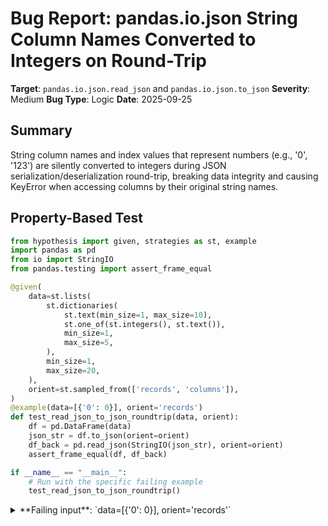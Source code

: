 # Bug Report: pandas.io.json String Column Names Converted to Integers on Round-Trip

**Target**: `pandas.io.json.read_json` and `pandas.io.json.to_json`
**Severity**: Medium
**Bug Type**: Logic
**Date**: 2025-09-25

## Summary

String column names and index values that represent numbers (e.g., '0', '123') are silently converted to integers during JSON serialization/deserialization round-trip, breaking data integrity and causing KeyError when accessing columns by their original string names.

## Property-Based Test

```python
from hypothesis import given, strategies as st, example
import pandas as pd
from io import StringIO
from pandas.testing import assert_frame_equal

@given(
    data=st.lists(
        st.dictionaries(
            st.text(min_size=1, max_size=10),
            st.one_of(st.integers(), st.text()),
            min_size=1,
            max_size=5,
        ),
        min_size=1,
        max_size=20,
    ),
    orient=st.sampled_from(['records', 'columns']),
)
@example(data=[{'0': 0}], orient='records')
def test_read_json_to_json_roundtrip(data, orient):
    df = pd.DataFrame(data)
    json_str = df.to_json(orient=orient)
    df_back = pd.read_json(StringIO(json_str), orient=orient)
    assert_frame_equal(df, df_back)

if __name__ == "__main__":
    # Run with the specific failing example
    test_read_json_to_json_roundtrip()
```

<details>

<summary>
**Failing input**: `data=[{'0': 0}], orient='records'`
</summary>
```
============================= test session starts ==============================
platform linux -- Python 3.13.2, pytest-8.4.1, pluggy-1.5.0 -- /home/npc/miniconda/bin/python3
cachedir: .pytest_cache
hypothesis profile 'default'
rootdir: /home/npc/pbt/agentic-pbt/worker_/23
plugins: anyio-4.9.0, hypothesis-6.139.1, asyncio-1.2.0, langsmith-0.4.29
asyncio: mode=Mode.STRICT, debug=False, asyncio_default_fixture_loop_scope=None, asyncio_default_test_loop_scope=function
collecting ... collected 1 item

hypo_simple.py::test_read_json_to_json_roundtrip FAILED                  [100%]

=================================== FAILURES ===================================
_______________________ test_read_json_to_json_roundtrip _______________________
hypo_simple.py:7: in test_read_json_to_json_roundtrip
    data=st.lists(
               ^^^
/home/npc/miniconda/lib/python3.13/site-packages/hypothesis/core.py:1613: in _raise_to_user
    raise the_error_hypothesis_found
hypo_simple.py:24: in test_read_json_to_json_roundtrip
    assert_frame_equal(df, df_back)
/home/npc/miniconda/lib/python3.13/site-packages/pandas/_testing/asserters.py:236: in _check_types
    assert_attr_equal("inferred_type", left, right, obj=obj)
E   AssertionError: DataFrame.columns are different
E
E   Attribute "inferred_type" are different
E   [left]:  string
E   [right]: integer
E   Falsifying explicit example: test_read_json_to_json_roundtrip(
E       data=[{'0': 0}],
E       orient='records',
E   )
=========================== short test summary info ============================
FAILED hypo_simple.py::test_read_json_to_json_roundtrip - AssertionError: Dat...
============================== 1 failed in 0.36s ===============================
```
</details>

## Reproducing the Bug

```python
import pandas as pd
from io import StringIO

# Test case that demonstrates the bug
df = pd.DataFrame([{'0': 123}])
print(f"Original columns: {df.columns.tolist()}")
print(f"Column type: {type(df.columns[0])}")

json_str = df.to_json(orient='records')
print(f"JSON: {json_str}")

df_back = pd.read_json(StringIO(json_str), orient='records')
print(f"Round-trip columns: {df_back.columns.tolist()}")
print(f"Column type: {type(df_back.columns[0])}")
print(f"Columns equal? {df.columns.equals(df_back.columns)}")

# Demonstrate the KeyError that results
print("\nTrying to access column by original name:")
try:
    print(f"df['0'] = {df['0'].tolist()}")
except KeyError as e:
    print(f"KeyError on original df: {e}")

try:
    print(f"df_back['0'] = {df_back['0'].tolist()}")
except KeyError as e:
    print(f"KeyError on round-trip df: {e}")

# Show how to access it after round-trip
print(f"df_back[0] = {df_back[0].tolist()}")
```

<details>

<summary>
Column names change from string '0' to integer 0, causing KeyError
</summary>
```
Original columns: ['0']
Column type: <class 'str'>
JSON: [{"0":123}]
Round-trip columns: [0]
Column type: <class 'numpy.int64'>
Columns equal? False

Trying to access column by original name:
df['0'] = [123]
KeyError on round-trip df: '0'
df_back[0] = [123]
```
</details>

## Why This Is A Bug

This violates expected behavior in multiple critical ways:

1. **JSON Specification Violation**: JSON object keys are always strings by specification. When pandas converts string keys like '0' to integer 0, it's changing the fundamental data type in a way that contradicts the JSON format itself.

2. **Silent Data Corruption**: The conversion happens silently without any warning. Users have no indication that their column names have been changed, leading to runtime errors when they try to access columns by their original names.

3. **Round-Trip Property Violation**: A fundamental expectation of serialization/deserialization is that data can be round-tripped without loss. The pandas documentation implies this should work, but the default behavior (`convert_axes=True`) breaks this property.

4. **Breaking Code**: Code that works with the original DataFrame will fail with the deserialized one. For example:
   - `df['0']` works but `df_back['0']` raises KeyError
   - Merges and joins using these columns will fail
   - Column-based operations expecting string names will break

5. **Common Use Case**: Numeric-looking string identifiers are extremely common in real data (postal codes, product IDs, year columns like '2024', etc.). This isn't an edge case.

## Relevant Context

The issue stems from the `convert_axes` parameter in `read_json()` which defaults to `True` for most orient values. This triggers the `_convert_axes()` method in `/home/npc/miniconda/lib/python3.13/site-packages/pandas/io/json/_json.py` (lines 1189-1207) which attempts to convert axes to "proper dtypes".

The conversion logic uses pandas' type inference which aggressively converts numeric-looking strings to integers, even though these were explicitly string keys in the JSON object.

Documentation reference: https://pandas.pydata.org/docs/reference/api/pandas.read_json.html

The workaround is to explicitly use `pd.read_json(..., convert_axes=False)`, but this requires users to know about the issue beforehand.

## Proposed Fix

The conversion logic should be more conservative and respect that JSON object keys are always strings. When deserializing from orient='records' or orient='index', the column names come from JSON object keys and should remain as strings:

```diff
--- a/pandas/io/json/_json.py
+++ b/pandas/io/json/_json.py
@@ -1296,8 +1296,13 @@ class Parser:
             return data, False

         # if we have an index, we want to preserve dtypes
-        if name == "index" and len(data):
-            if self.orient == "split":
+        if name == "index":
+            # For orient='split', preserve exact index from JSON
+            # For other orients, index comes from JSON object keys which are always strings
+            if self.orient == "split":
+                return data, False
+            elif self.orient in ("index", "columns", "records"):
+                # JSON keys are always strings, don't convert
                 return data, False

         return data, converted
```